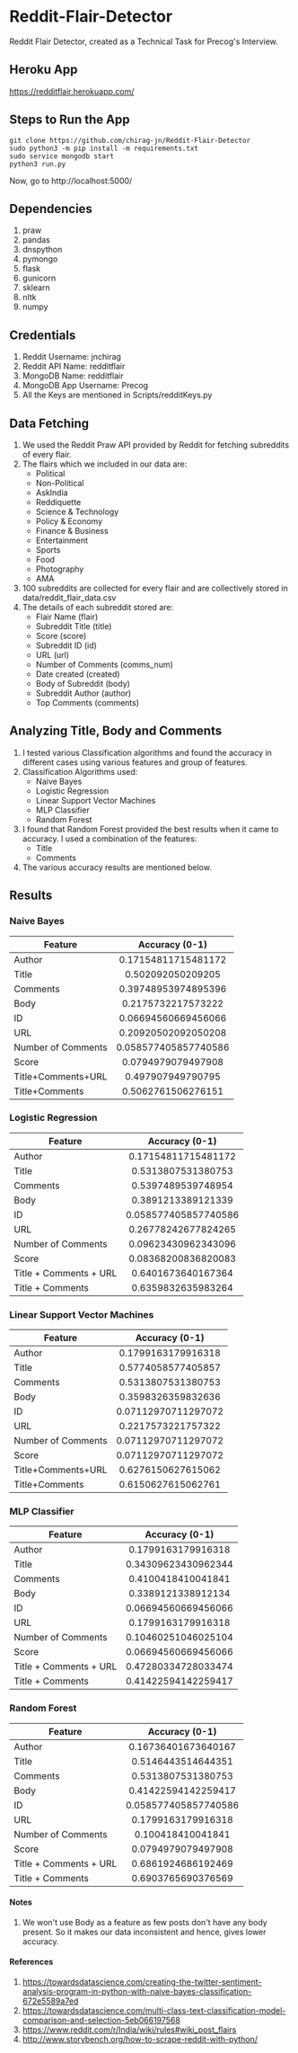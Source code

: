 # Reddit-Flair-Detector
Reddit Flair Detector, created as a Technical Task for Precog's Interview.

## Heroku App
https://redditflair.herokuapp.com/

## Steps to Run the App
```console
git clone https://github.com/chirag-jn/Reddit-Flair-Detector
sudo python3 -m pip install -m requirements.txt
sudo service mongodb start
python3 run.py
```

Now, go to http://localhost:5000/

## Dependencies
1. praw
2. pandas
3. dnspython
4. pymongo
5. flask
6. gunicorn
7. sklearn
8. nltk
9. numpy

## Credentials
1. Reddit Username: jnchirag
2. Reddit API Name: redditflair
3. MongoDB Name: redditflair
3. MongoDB App Username: Precog
4. All the Keys are mentioned in Scripts/redditKeys.py

## Data Fetching
1. We used the Reddit Praw API provided by Reddit for fetching subreddits of every flair.
2. The flairs which we included in our data are:
    * Political
    * Non-Political
    * AskIndia
    * Reddiquette
    * Science & Technology
    * Policy & Economy
    * Finance & Business
    * Entertainment
    * Sports
    * Food
    * Photography
    * AMA
3. 100 subreddits are collected for every flair and are collectively stored in data/reddit_flair_data.csv
4. The details of each subreddit stored are:
    * Flair Name (flair)
    * Subreddit Title (title)
    * Score (score)
    * Subreddit ID (id)
    * URL (url)
    * Number of Comments (comms_num)
    * Date created (created)
    * Body of Subreddit (body)
    * Subreddit Author (author)
    * Top Comments (comments)


## Analyzing Title, Body and Comments
1. I tested various Classification algorithms and found the accuracy in different cases using various features and group of features.
2. Classification Algorithms used:
    * Naive Bayes
    * Logistic Regression
    * Linear Support Vector Machines
    * MLP Classifier
    * Random Forest
3. I found that Random Forest provided the best results when it came to accuracy. I used a combination of the features: 
    * Title
    * Comments
4. The various accuracy results are mentioned below.


## Results

### Naive Bayes
| Feature | Accuracy (0-1) |
| --- |:---:|
| Author | 0.17154811715481172 |
| Title | 0.502092050209205 |
| Comments | 0.39748953974895396 |
| Body | 0.2175732217573222 |
| ID | 0.06694560669456066 |
| URL | 0.20920502092050208 |
| Number of Comments | 0.058577405857740586 |
| Score | 0.0794979079497908 |
| Title+Comments+URL | 0.497907949790795 |
| Title+Comments | 0.5062761506276151 |

### Logistic Regression
| Feature | Accuracy (0-1) |
| --- |:---:|
| Author | 0.17154811715481172 |
| Title | 0.5313807531380753 |
| Comments | 0.5397489539748954 |
| Body | 0.3891213389121339 |
| ID | 0.058577405857740586 |
| URL | 0.26778242677824265 |
| Number of Comments | 0.09623430962343096 |
| Score | 0.08368200836820083 |
| Title + Comments + URL | 0.6401673640167364 |
| Title + Comments | 0.6359832635983264 |

### Linear Support Vector Machines
| Feature | Accuracy (0-1) |
| --- |:---:|
| Author | 0.1799163179916318 |
| Title | 0.5774058577405857 |
| Comments | 0.5313807531380753 |
| Body | 0.3598326359832636 |
| ID | 0.07112970711297072 |
| URL | 0.2217573221757322 |
| Number of Comments | 0.07112970711297072 |
| Score | 0.07112970711297072 |
| Title+Comments+URL | 0.6276150627615062 |
| Title+Comments | 0.6150627615062761 |

### MLP Classifier
| Feature | Accuracy (0-1) |
| --- |:---:|
| Author | 0.1799163179916318 |
| Title | 0.34309623430962344 |
| Comments | 0.4100418410041841 |
| Body | 0.3389121338912134 |
| ID | 0.06694560669456066 |
| URL | 0.1799163179916318 |
| Number of Comments | 0.10460251046025104 |
| Score | 0.06694560669456066 |
| Title + Comments + URL | 0.47280334728033474 |
| Title + Comments | 0.41422594142259417 |

### Random Forest
| Feature | Accuracy (0-1) |
| --- |:---:|
| Author | 0.16736401673640167 |
| Title | 0.5146443514644351 |
| Comments | 0.5313807531380753 |
| Body | 0.41422594142259417 |
| ID | 0.058577405857740586 |
| URL | 0.1799163179916318 |
| Number of Comments | 0.100418410041841 |
| Score | 0.0794979079497908 |
| Title + Comments + URL | 0.6861924686192469 |
| Title + Comments | 0.6903765690376569 |

#### Notes
1. We won't use Body as a feature as few posts don't have any body present. So it makes our data inconsistent and hence, gives lower accuracy.

#### References
1. https://towardsdatascience.com/creating-the-twitter-sentiment-analysis-program-in-python-with-naive-bayes-classification-672e5589a7ed
2. https://towardsdatascience.com/multi-class-text-classification-model-comparison-and-selection-5eb066197568
3. https://www.reddit.com/r/India/wiki/rules#wiki_post_flairs
4. http://www.storybench.org/how-to-scrape-reddit-with-python/